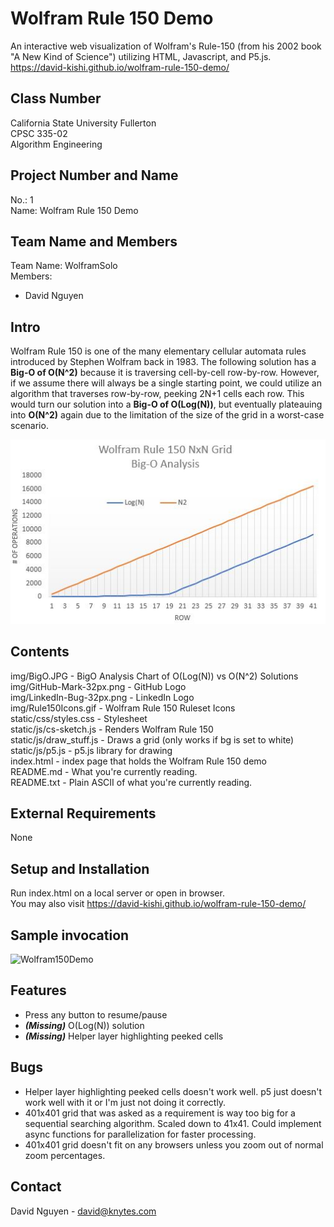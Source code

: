 # Wolfram Rule 150 Demo

An interactive web visualization of Wolfram's Rule-150 (from his 2002 book "A New Kind of Science") utilizing HTML, Javascript, and P5.js.
https://david-kishi.github.io/wolfram-rule-150-demo/

## Class Number

California State University Fullerton</br>
CPSC 335-02</br>
Algorithm Engineering

## Project Number and Name

No.: 1</br>
Name: Wolfram Rule 150 Demo</br>

## Team Name and Members

Team Name: WolframSolo</br>
Members:
* David Nguyen

## Intro

Wolfram Rule 150 is one of the many elementary cellular automata rules introduced by Stephen Wolfram back in 1983. The following solution has a **Big-O of O(N^2)** because it is traversing cell-by-cell row-by-row. However, if we assume there will always be a single starting point, we could utilize an algorithm that traverses row-by-row, peeking 2N+1 cells each row. This would turn our solution into a **Big-O of O(Log(N))**, but eventually plateauing into **O(N^2)** again due to the limitation of the size of the grid in a worst-case scenario.

![Big-O Analysis](img/BigO.JPG)

## Contents

img/BigO.JPG - BigO Analysis Chart of O(Log(N)) vs O(N^2) Solutions</br>
img/GitHub-Mark-32px.png - GitHub Logo</br>
img/LinkedIn-Bug-32px.png - LinkedIn Logo</br>
img/Rule150Icons.gif - Wolfram Rule 150 Ruleset Icons</br>
static/css/styles.css - Stylesheet</br>
static/js/cs-sketch.js - Renders Wolfram Rule 150</br>
static/js/draw_stuff.js - Draws a grid (only works if bg is set to white)</br>
static/js/p5.js - p5.js library for drawing</br>
index.html - index page that holds the Wolfram Rule 150 demo</br>
README.md - What you're currently reading.</br>
README.txt - Plain ASCII of what you're currently reading.</br>

## External Requirements

None

## Setup and Installation

Run index.html on a local server or open in browser.</br>
You may also visit https://david-kishi.github.io/wolfram-rule-150-demo/

## Sample invocation

![Wolfram150Demo](img/Rule150Demo.gif)

## Features

- Press any button to resume/pause
- ***(Missing)*** O(Log(N)) solution
- ***(Missing)*** Helper layer highlighting peeked cells

## Bugs

- Helper layer highlighting peeked cells doesn't work well. p5 just doesn't work well with it or I'm just not doing it correctly.
- 401x401 grid that was asked as a requirement is way too big for a sequential searching algorithm. Scaled down to 41x41. Could implement async functions for parallelization for faster processing.
- 401x401 grid doesn't fit on any browsers unless you zoom out of normal zoom percentages.

## Contact

David Nguyen - david@knytes.com
